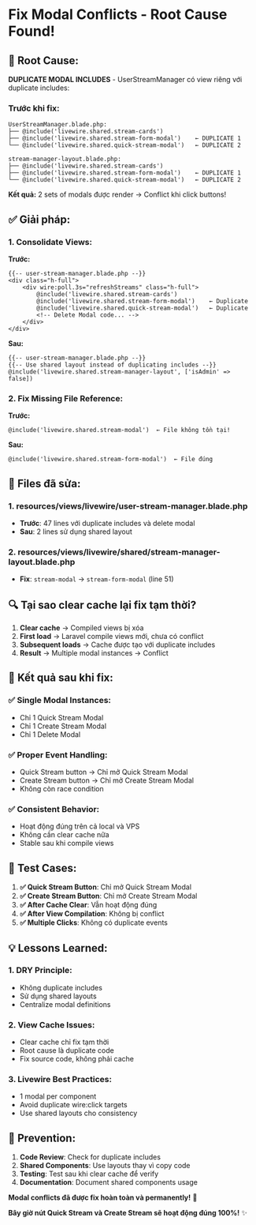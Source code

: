 # Fix Modal Conflicts - Root Cause Found!

## 🚨 **Root Cause:**

**DUPLICATE MODAL INCLUDES** - UserStreamManager có view riêng với duplicate includes:

### **Trước khi fix:**
```
UserStreamManager.blade.php:
├── @include('livewire.shared.stream-cards')
├── @include('livewire.shared.stream-form-modal')    ← DUPLICATE 1
└── @include('livewire.shared.quick-stream-modal')   ← DUPLICATE 2

stream-manager-layout.blade.php:
├── @include('livewire.shared.stream-cards')
├── @include('livewire.shared.stream-form-modal')    ← DUPLICATE 1
└── @include('livewire.shared.quick-stream-modal')   ← DUPLICATE 2
```

**Kết quả:** 2 sets of modals được render → Conflict khi click buttons!

## ✅ **Giải pháp:**

### **1. Consolidate Views:**
**Trước:**
```blade
{{-- user-stream-manager.blade.php --}}
<div class="h-full">
    <div wire:poll.3s="refreshStreams" class="h-full">
        @include('livewire.shared.stream-cards')
        @include('livewire.shared.stream-form-modal')    ← Duplicate
        @include('livewire.shared.quick-stream-modal')   ← Duplicate
        <!-- Delete Modal code... -->
    </div>
</div>
```

**Sau:**
```blade
{{-- user-stream-manager.blade.php --}}
{{-- Use shared layout instead of duplicating includes --}}
@include('livewire.shared.stream-manager-layout', ['isAdmin' => false])
```

### **2. Fix Missing File Reference:**
**Trước:**
```blade
@include('livewire.shared.stream-modal')  ← File không tồn tại!
```

**Sau:**
```blade
@include('livewire.shared.stream-form-modal')  ← File đúng
```

## 🎯 **Files đã sửa:**

### **1. resources/views/livewire/user-stream-manager.blade.php**
- **Trước**: 47 lines với duplicate includes và delete modal
- **Sau**: 2 lines sử dụng shared layout

### **2. resources/views/livewire/shared/stream-manager-layout.blade.php**
- **Fix**: `stream-modal` → `stream-form-modal` (line 51)

## 🔍 **Tại sao clear cache lại fix tạm thời?**

1. **Clear cache** → Compiled views bị xóa
2. **First load** → Laravel compile views mới, chưa có conflict
3. **Subsequent loads** → Cache được tạo với duplicate includes
4. **Result** → Multiple modal instances → Conflict

## 🚀 **Kết quả sau khi fix:**

### **✅ Single Modal Instances:**
- Chỉ 1 Quick Stream Modal
- Chỉ 1 Create Stream Modal  
- Chỉ 1 Delete Modal

### **✅ Proper Event Handling:**
- Quick Stream button → Chỉ mở Quick Stream Modal
- Create Stream button → Chỉ mở Create Stream Modal
- Không còn race condition

### **✅ Consistent Behavior:**
- Hoạt động đúng trên cả local và VPS
- Không cần clear cache nữa
- Stable sau khi compile views

## 🧪 **Test Cases:**

1. **✅ Quick Stream Button**: Chỉ mở Quick Stream Modal
2. **✅ Create Stream Button**: Chỉ mở Create Stream Modal  
3. **✅ After Cache Clear**: Vẫn hoạt động đúng
4. **✅ After View Compilation**: Không bị conflict
5. **✅ Multiple Clicks**: Không có duplicate events

## 💡 **Lessons Learned:**

### **1. DRY Principle:**
- Không duplicate includes
- Sử dụng shared layouts
- Centralize modal definitions

### **2. View Cache Issues:**
- Clear cache chỉ fix tạm thời
- Root cause là duplicate code
- Fix source code, không phải cache

### **3. Livewire Best Practices:**
- 1 modal per component
- Avoid duplicate wire:click targets
- Use shared layouts cho consistency

## 🔧 **Prevention:**

1. **Code Review**: Check for duplicate includes
2. **Shared Components**: Use layouts thay vì copy code
3. **Testing**: Test sau khi clear cache để verify
4. **Documentation**: Document shared components usage

**Modal conflicts đã được fix hoàn toàn và permanently!** 🎉

**Bây giờ nút Quick Stream và Create Stream sẽ hoạt động đúng 100%!** ✨
